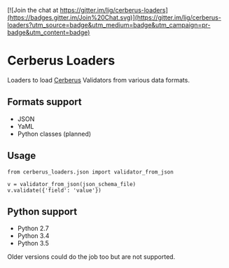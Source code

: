 [![Join the chat at https://gitter.im/lig/cerberus-loaders](https://badges.gitter.im/Join%20Chat.svg)](https://gitter.im/lig/cerberus-loaders?utm_source=badge&utm_medium=badge&utm_campaign=pr-badge&utm_content=badge)

# Cerberus Loaders
Loaders to load [Cerberus](https://github.com/nicolaiarocci/cerberus) Validators from various data formats.

## Formats support
 * JSON
 * YaML
 * Python classes (planned)

## Usage

    from cerberus_loaders.json import validator_from_json
    
    v = validator_from_json(json_schema_file)
    v.validate({'field': 'value'})

## Python support
 * Python 2.7
 * Python 3.4
 * Python 3.5

Older versions could do the job too but are not supported.
